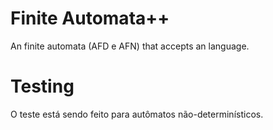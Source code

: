 # Finite Automata++
An finite automata (AFD e AFN) that accepts an language.

# Testing

O teste está sendo feito para autômatos não-determinísticos.